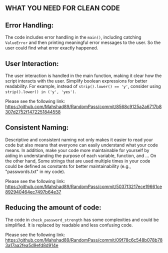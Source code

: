 ## WHAT YOU NEED FOR CLEAN CODE

## Error Handling:
The code includes error handling in the `main()`, including catching `ValueError` and then printing meaningful error messages to the user. So the user could find what error exactly happened.

## User Interaction:
The user interaction is handled in the main function, making it clear how the script interacts with the user.
Simplify boolean expressions for better readability. For example, instead of `strip().lower() == 'y'`, consider using `strip().lower() in ('y', 'yes')`.

Please see the following link: https://github.com/Mahshad89/RandomPass/commit/8568c9125a2a6717b8307d2752f1472251844558

## Consistent Naming:
Descriptive and consistent naming not only makes it easier to read your code but also means that everyone can easily understand what your code means. In addition, make your code more maintainable for yourself by aiding in understanding the purpose of each variable, function, and ...
On the other hand, Some strings that are used multiple times in your code could be defined as constants for better maintainability (e.g., "passwords.txt" in my code). 

Please see the following link: https://github.com/Mahshad89/RandomPass/commit/5037f3217ece19661ce892940464ec7497b64e37

## Reducing the amount of code:
The code in `check_password_strength` has some complexities and could be simplified. It is replaced by readable and less confusing code.

Please see the following link: https://github.com/Mahshad89/RandomPass/commit/09f78c6c548b078b783a17aa2fea5d9efd8d914e 
